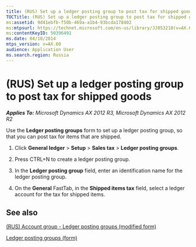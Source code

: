 ```yaml
---
title: (RUS) Set up a ledger posting group to post tax for shipped goods
TOCTitle: (RUS) Set up a ledger posting group to post tax for shipped goods
ms:assetid: 9d41ebfb-f50b-469a-a1b4-93bcda178402
ms:mtpsurl: https://technet.microsoft.com/en-us/library/JJ853210(v=AX.60)
ms:contentKeyID: 50396491
ms.date: 04/18/2014
mtps_version: v=AX.60
audience: Application User
ms.search.region: Russia
---
```


# (RUS) Set up a ledger posting group to post tax for shipped goods 


_**Applies To:** Microsoft Dynamics AX 2012 R3, Microsoft Dynamics AX 2012 R2_

Use the **Ledger posting groups** form to set up a ledger posting group, so that you can post tax for items that are shipped.

1.  Click **General ledger** \> **Setup** \> **Sales tax** \> **Ledger posting groups**.

2.  Press CTRL+N to create a ledger posting group.

3.  In the **Ledger posting group** field, enter an identification name for the ledger posting group.

4.  On the **General** FastTab, in the **Shipped items tax** field, select a ledger account for the tax for shipped items.

## See also

[(RUS) Account group - Ledger posting groups (modified form)](https://technet.microsoft.com/en-us/library/jj711501\(v=ax.60\))

[Ledger posting groups (form)](https://technet.microsoft.com/en-us/library/aa598801\(v=ax.60\))

  



